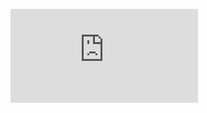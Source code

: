 ![equation](http://www.sciweavers.org/tex2img.php?eq=x%20%3D%20R%20%5Cast%20cos%28%20%5Cvarphi%20%29%20%5C%5C%0Ay%20%3D%20R%20%5Cast%20sin%28%20%5Cvarphi%20%29&bc=White&fc=Black&im=jpg&fs=12&ff=arev&edit=0)
